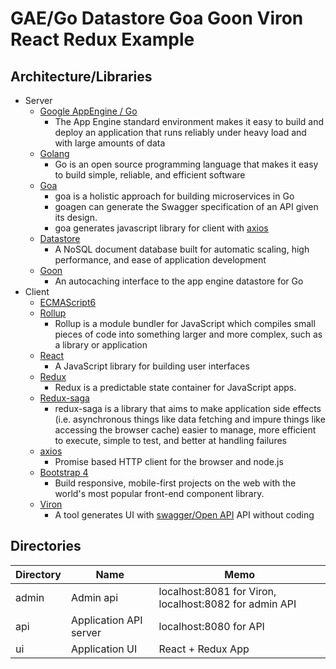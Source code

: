 # GAE/Go Datastore Goa Goon Viron React Redux Example

## Architecture/Libraries

- Server
  - [Google AppEngine / Go](https://cloud.google.com/appengine/docs/standard/go/)
    - The App Engine standard environment makes it easy to build and deploy an application that runs reliably under heavy load and with large amounts of data
  - [Golang](https://golang.org/)
    - Go is an open source programming language that makes it easy to build simple, reliable, and efficient software
  - [Goa](https://goa.design/)
    - goa is a holistic approach for building microservices in Go
    - goagen can generate the Swagger specification of an API given its design.
    - goa generates javascript library for client with [axios](https://github.com/axios/axios)
  - [Datastore](https://cloud.google.com/appengine/docs/standard/go/datastore/)
    - A NoSQL document database built for automatic scaling, high performance, and ease of application development
  - [Goon](https://github.com/mjibson/goon)
    - An autocaching interface to the app engine datastore for Go
- Client
  - [ECMAScript6](https://github.com/sorrycc/awesome-javascript#es6)
  - [Rollup](https://rollupjs.org/)
    - Rollup is a module bundler for JavaScript which compiles small pieces of code into something larger and more complex, such as a library or application
  - [React](https://reactjs.org/)
    - A JavaScript library for building user interfaces
  - [Redux](https://redux.js.org/)
    - Redux is a predictable state container for JavaScript apps.
  - [Redux-saga](https://redux-saga.js.org/)
    - redux-saga is a library that aims to make application side effects (i.e. asynchronous things like data fetching and impure things like accessing the browser cache) easier to manage, more efficient to execute, simple to test, and better at handling failures
  - [axios](https://github.com/axios/axios)
    - Promise based HTTP client for the browser and node.js
  - [Bootstrap 4](https://getbootstrap.com/docs/4.1)
    - Build responsive, mobile-first projects on the web with the world's most popular front-end component library.
  - [Viron](https://cam-inc.github.io/viron-doc/)
    - A tool generates UI with [swagger/Open API](https://swagger.io/) API without coding


## Directories

| Directory | Name                   | Memo |
|-----------|------------------------|-----------|
| admin     | Admin api              | localhost:8081 for Viron, localhost:8082 for admin API |
| api       | Application API server | localhost:8080 for API |
| ui        | Application UI         | React + Redux App |
